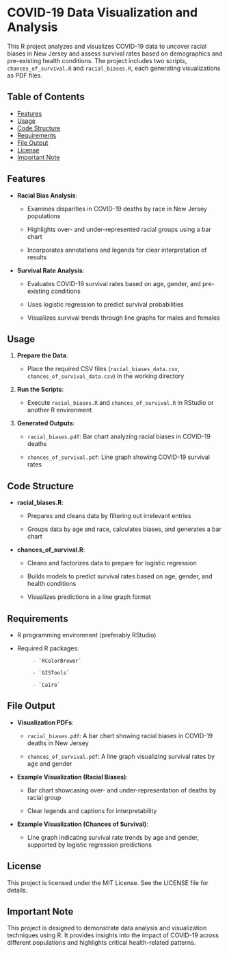 # COVID-19 Data Visualization and Analysis

This R project analyzes and visualizes COVID-19 data to uncover racial biases in New Jersey and assess survival rates based on demographics and pre-existing health conditions. The project includes two scripts, `chances_of_survival.R` and `racial_biases.R`, each generating visualizations as PDF files.


## Table of Contents

- [Features](#features)
- [Usage](#usage)
- [Code Structure](#code-structure)
- [Requirements](#requirements)
- [File Output](#file-output)
- [License](#license)
- [Important Note](#important-note)


## Features

- **Racial Bias Analysis**: 

  - Examines disparities in COVID-19 deaths by race in New Jersey populations
    
  - Highlights over- and under-represented racial groups using a bar chart
    
  - Incorporates annotations and legends for clear interpretation of results
    
- **Survival Rate Analysis**: 

  - Evaluates COVID-19 survival rates based on age, gender, and pre-existing conditions
    
  - Uses logistic regression to predict survival probabilities
    
  - Visualizes survival trends through line graphs for males and females
      

## Usage

1. **Prepare the Data**:
   
   - Place the required CSV files (`racial_biases_data.csv`, `chances_of_survival_data.csv`) in the working directory

2. **Run the Scripts**:
   
   - Execute `racial_biases.R` and `chances_of_survival.R` in RStudio or another R environment
   
3. **Generated Outputs**:
   
   - `racial_biases.pdf`: Bar chart analyzing racial biases in COVID-19 deaths
     
   - `chances_of_survival.pdf`: Line graph showing COVID-19 survival rates
     

## Code Structure

- **racial_biases.R**:
  
  - Prepares and cleans data by filtering out irrelevant entries
    
  - Groups data by age and race, calculates biases, and generates a bar chart
    
- **chances_of_survival.R**:
  
   - Cleans and factorizes data to prepare for logistic regression
     
   - Builds models to predict survival rates based on age, gender, and health conditions
     
   - Visualizes predictions in a line graph format
     

## Requirements

- R programming environment (preferably RStudio)
  
- Required R packages:
     
           - `RColorBrewer`

           - `GISTools`

           - `Cairo`

## File Output

- **Visualization PDFs**:

  - `racial_biases.pdf`: A bar chart showing racial biases in COVID-19 deaths in New Jersey
    
  - `chances_of_survival.pdf`: A line graph visualizing survival rates by age and gender
    
- **Example Visualization (Racial Biases)**:

  - Bar chart showcasing over- and under-representation of deaths by racial group
    
  - Clear legends and captions for interpretability

- **Example Visualization (Chances of Survival)**:
 
  - Line graph indicating survival rate trends by age and gender, supported by logistic regression predictions
 

## License

This project is licensed under the MIT License. See the LICENSE file for details.


## Important Note

This project is designed to demonstrate data analysis and visualization techniques using R. It provides insights into the impact of COVID-19 across different populations and highlights critical health-related patterns.
